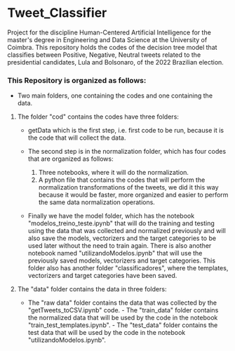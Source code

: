 # Tweet_Classifier
 Project for the discipline Human-Centered Artificial Intelligence for the master's degree in Engineering and Data Science at the University of Coimbra. This repository holds the codes of the decision tree model that classifies between Positive, Negative, Neutral tweets related to the presidential candidates, Lula and Bolsonaro, of the 2022 Brazilian election.

### This Repository is organized as follows:
- Two main folders, one containing the codes and one containing the data.
 1. The folder "cod" contains the codes have three folders:
     - getData which is the first step, i.e. first code to be run, because it is the code that will collect the data.
     - The second step is in the normalization folder, which has four codes that are organized as follows: 
          1. Three notebooks, where it will do the normalization.
          2. A python file that contains the codes that will perform the normalization transformations of the tweets, we did it this way because it would be faster, more organized and easier to perform the same data normalization operations.
          
     - Finally we have the model folder, which has the notebook "modelos_treino_teste.ipynb" that will do the training and testing using the data that was collected and normalized previously and will also save the models, vectorizers and the target categories to be used later without the need to train again. There is also another notebook named "utilizandoModelos.ipynb" that will use the previously saved models, vectorizers and target categories. This folder also has another folder "classificadores", where the templates, vectorizers and target categories have been saved.

  2. The "data" folder contains the data in three folders:
     - The "raw data" folder contains the data that was collected by the "getTweets_toCSV.ipynb" code.
    - The "train_data" folder contains the normalized data that will be used by the code in the notebook "train_test_templates.ipynb".
    - The "test_data" folder contains the test data that will be used by the code in the notebook "utilizandoModelos.ipynb".